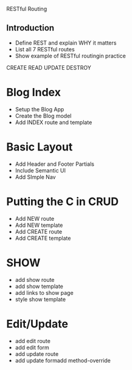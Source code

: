 RESTful Routing
## Introduction
* Define REST and explain WHY it matters
* List all 7 RESTful routes
* Show example of RESTful routingin practice

CREATE
READ
UPDATE
DESTROY

# Blog Index
* Setup the Blog App
* Create the Blog model
* Add INDEX route and template

# Basic Layout
* Add Header and Footer Partials
* Include Semantic UI
* Add SImple Nav

# Putting the C in CRUD
* Add NEW route
* Add NEW template
* Add CREATE route
* Add CREATE template

# SHOW 
* add show route
* add show template
* add links to show page
* style show template

# Edit/Update
* add edit route
* add edit form
* add update route
* add update formadd method-override

